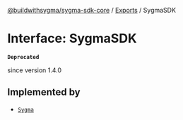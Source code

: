[@buildwithsygma/sygma-sdk-core](../README.md) / [Exports](../modules.md) / SygmaSDK

# Interface: SygmaSDK

**`Deprecated`**

since version 1.4.0

## Implemented by

- [`Sygma`](../classes/Sygma.md)

